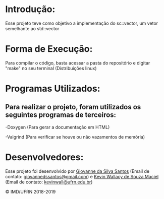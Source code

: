 # Introdução: #

Esse projeto teve como objetivo a implementação do sc::vector, um vetor semelhante ao std::vector

# Forma de Execução: #

Para compilar o código, basta acessar a pasta do repositório e digitar  "make" no seu terminal (Distribuições linux)

# Programas Utilizados: #

## Para realizar o projeto, foram utilizados os seguintes programas de terceiros: ##

-Doxygen (Para gerar a documentação em HTML)

-Valgrind (Para verificar se houve ou não vazamentos de memória)

# Desenvolvedores: #

Esse projeto foi desenvolvido por [Giovanne da Silva Santos](https://github.com/GSDante) (Email de contato: <giovannedssantos@gmail.com>) e [Kevin Wallacy de Souza Maciel](https://github.com/kevinwall) (Email de contato: <kevinwall@ufrn.edu.br>)

&copy; IMD/UFRN 2018-2019
